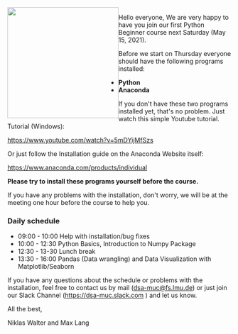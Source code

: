 <img src="https://static.wixstatic.com/media/64484b_829e39cd0bf4469aa86afb21b28c7e90~mv2.png" width="250" style="float: left;">

Hello everyone,
We are very happy to have you join our first Python Beginner course next Saturday (May 15, 2021).

Before we start on Thursday everyone should have the following programs installed:
* **Python**
* **Anaconda**

If you don't have these two programs installed yet, that's no problem. Just watch this simple Youtube tutorial.
Tutorial (Windows):

https://www.youtube.com/watch?v=5mDYijMfSzs

Or just follow the Installation guide on the Anaconda Website itself:

https://www.anaconda.com/products/individual

**Please try to install these programs yourself before the course.**

If you have any problems with the installation, don't worry, we will be at the meeting one hour before the course to help you.

### Daily schedule

* 09:00 - 10:00 Help with installation/bug fixes 
* 10:00 - 12:30 Python Basics, Introduction to Numpy Package 
* 12:30 - 13-30 Lunch break
* 13:30 - 16:00 Pandas (Data wrangling) and Data Visualization with Matplotlib/Seaborn

If you have any questions about the schedule or problems with the installation, feel free to contact us by mail (dsa-muc@fs.lmu.de) or just join our Slack Channel (https://dsa-muc.slack.com ) and let us know.

All the best,

Niklas Walter and Max Lang
